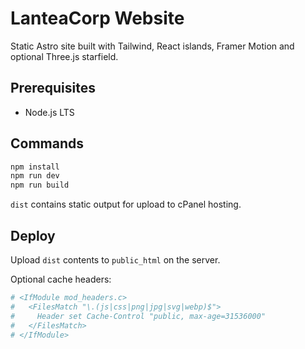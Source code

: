# LanteaCorp Website

Static Astro site built with Tailwind, React islands, Framer Motion and optional Three.js starfield.

## Prerequisites
- Node.js LTS

## Commands
```bash
npm install
npm run dev
npm run build
```

`dist` contains static output for upload to cPanel hosting.

## Deploy
Upload `dist` contents to `public_html` on the server.

Optional cache headers:
```apache
# <IfModule mod_headers.c>
#   <FilesMatch "\.(js|css|png|jpg|svg|webp)$">
#     Header set Cache-Control "public, max-age=31536000"
#   </FilesMatch>
# </IfModule>
```